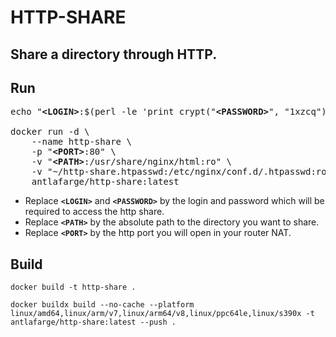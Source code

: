 # HTTP-SHARE

## Share a directory through HTTP.

## Run

<pre>
echo "<b>&#60;LOGIN&#62;</b>:$(perl -le 'print crypt("<b>&#60;PASSWORD&#62;</b>", "1xzcq")')" > ~/http-share.htpasswd

docker run -d \
    --name http-share \
    -p "<b>&#60;PORT&#62;</b>:80" \
    -v "<b>&#60;PATH&#62;</b>:/usr/share/nginx/html:ro" \
    -v "~/http-share.htpasswd:/etc/nginx/conf.d/.htpasswd:ro" \
    antlafarge/http-share:latest
</pre>

- Replace **`<LOGIN>`** and **`<PASSWORD>`** by the login and password which will be required to access the http share.
- Replace **`<PATH>`** by the absolute path to the directory you want to share.
- Replace **`<PORT>`** by the http port you will open in your router NAT.

## Build

    docker build -t http-share .

    docker buildx build --no-cache --platform linux/amd64,linux/arm/v7,linux/arm64/v8,linux/ppc64le,linux/s390x -t antlafarge/http-share:latest --push .
